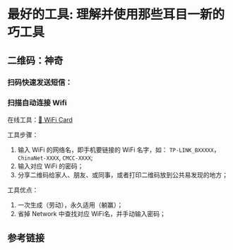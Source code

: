 # 最好的工具: 理解并使用那些耳目一新的巧工具

## 二维码：神奇

### 扫码快速发送短信：

### 扫描自动连接 Wifi

在线工具：[📡 WiFi Card](https://wificard.bdw.to/)

工具步骤：

1. 输入 WiFi 的网络名，即手机要链接的 WiFi 名字，如： `TP-LINK_BXXXXX`，`ChinaNet-XXXX`, `CMCC-XXXX`;
2. 输入对应 WiFi 的密码；
3. 分享二维码给家人、朋友、或同事，或者打印二维码放到公共易发现的地方；

工具优点：

1. 一次生成（劳动），永久适用（躺赢）；
2. 省掉 Network 中查找对应 WiFi名，并手动输入密码；

## 参考链接